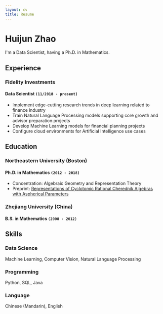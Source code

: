 ```yaml
---
layout: cv
title: Resume
---
```

# Huijun Zhao
I'm a Data Scientist, having a Ph.D. in Mathematics.

## Experience
### Fidelity Investments
#### Data Scientist  `(11/2018 - present)`
- Implement edge-cutting research trends in deep learning related to finance industry
- Train Natural Language Processing models supporting core growth and advisor preparation projects
- Develop Machine Learning models for financial planning projects
- Configure cloud environments for Artificial Intelligence use cases

## Education
### Northeastern University (Boston)
#### Ph.D. in Mathematics `(2012 - 2018)`

- Concentration: Algebraic Geometry and Representation Theory
- Preprint: [Representations of Cyclotomic Rational Cherednik Algebras with Aspherical Parameters](https://arxiv.org/abs/1809.06724)

### Zhejiang University (China)

#### B.S. in Mathematics `(2008 - 2012)`

## Skills

### Data Science
Machine Learning, Computer Vision, Natural Language Processing
### Programming
Python, SQL, Java
### Language
Chinese (Mandarin), English

<!-- ### Footer

Last updated: Nov 2019 -->

